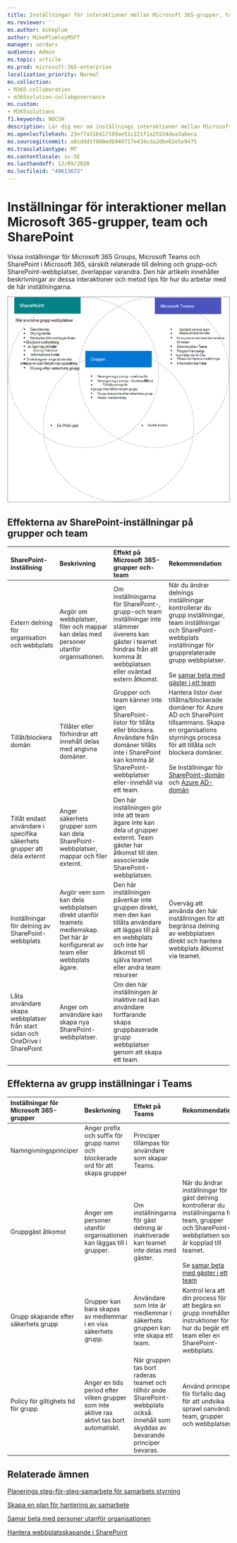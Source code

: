 ```yaml
---
title: Inställningar för interaktioner mellan Microsoft 365-grupper, team och SharePoint
ms.reviewer: ''
ms.author: mikeplum
author: MikePlumleyMSFT
manager: serdars
audience: Admin
ms.topic: article
ms.prod: microsoft-365-enterprise
localization_priority: Normal
ms.collection:
- M365-collaboration
- m365solution-collabgovernance
ms.custom:
- M365solutions
f1.keywords: NOCSH
description: Lär dig mer om inställnings interaktioner mellan Microsoft 365-grupper, team och SharePoint
ms.openlocfilehash: 23ef7a316417109ae51c221f1a25524dea3abeca
ms.sourcegitcommit: a0cddd1f888edb940717e434cda2dbe62e5e9475
ms.translationtype: MT
ms.contentlocale: sv-SE
ms.lasthandoff: 12/09/2020
ms.locfileid: "49613672"
---
```

# <a name="settings-interactions-between-microsoft-365-groups-teams-and-sharepoint"></a>Inställningar för interaktioner mellan Microsoft 365-grupper, team och SharePoint

Vissa inställningar för Microsoft 365 Groups, Microsoft Teams och SharePoint i Microsoft 365, särskilt relaterade till delning och grupp-och SharePoint-webbplatser, överlappar varandra. Den här artikeln innehåller beskrivningar av dessa interaktioner och metod tips för hur du arbetar med de här inställningarna.

![Venndiagram för SharePoint-, teams-och grupp funktioner](../media/teams-groups-sharepoint-venn.png)

## <a name="the-effects-of-sharepoint-settings-on-groups-and-teams"></a>Effekterna av SharePoint-inställningar på grupper och team

|SharePoint-inställning|Beskrivning|Effekt på Microsoft 365-grupper och-team|Rekommendation|
|:-----------------|:----------|:---------------------------------------|:-------------|
|Extern delning för organisation och webbplats|Avgör om webbplatser, filer och mappar kan delas med personer utanför organisationen.|Om inställningarna för SharePoint-, grupp-och team inställningar inte stämmer överens kan gäster i teamet hindras från att komma åt webbplatsen eller oväntad extern åtkomst.|När du ändrar delnings inställningar kontrollerar du grupp inställningar, team inställningar och SharePoint-webbplats inställningar för grupprelaterade grupp webbplatser.<br><br> Se [samar beta med gäster i ett team](https://docs.microsoft.com/microsoft-365/solutions/collaborate-as-team)|
|Tillåt/blockera domän|Tillåter eller förhindrar att innehåll delas med angivna domäner.|Grupper och team känner inte igen SharePoint-listor för tillåta eller blockera. Användare från domäner tillåts inte i SharePoint kan komma åt SharePoint-webbplatser eller-innehåll via ett team.|Hantera listor över tillåtna/blockerade domäner för Azure AD och SharePoint tillsammans. Skapa en organisations styrnings process för att tillåta och blockera domäner.<br><br>Se Inställningar för [SharePoint-domän](https://docs.microsoft.com/sharepoint/restricted-domains-sharing) och [Azure AD-domän](https://docs.microsoft.com/azure/active-directory/b2b/allow-deny-list)|
|Tillåt endast användare i specifika säkerhets grupper att dela externt|Anger säkerhets grupper som kan dela SharePoint-webbplatser, mappar och filer externt.|Den här inställningen gör inte att team ägare inte kan dela ut grupper externt. Team gäster har åtkomst till den associerade SharePoint-webbplatsen.||
|Inställningar för delning av SharePoint-webbplats|Avgör vem som kan dela webbplatsen direkt utanför teamets medlemskap. Det här är konfigurerat av team eller webbplats ägare.|Den här inställningen påverkar inte gruppen direkt, men den kan tillåta användare att läggas till på en webbplats och inte har åtkomst till själva teamet eller andra team resurser|Överväg att använda den här inställningen för att begränsa delning av webbplatsen direkt och hantera webbplats åtkomst via teamet.|
|Låta användare skapa webbplatser från start sidan och OneDrive i SharePoint|Anger om användare kan skapa nya SharePoint-webbplatser.|Om den här inställningen är inaktive rad kan användare fortfarande skapa gruppbaserade grupp webbplatser genom att skapa ett team.||

## <a name="the-effects-of-groups-settings-on-teams"></a>Effekterna av grupp inställningar i Teams

|Inställningar för Microsoft 365-grupper|Beskrivning|Effekt på Teams|Rekommendation|
|:---------------------------|:----------|:--------------|:-------------|
|Namngivningsprinciper|Anger prefix och suffix för grupp namn och blockerade ord för att skapa grupper|Principer tillämpas för användare som skapar Teams.||
|Gruppgäst åtkomst|Anger om personer utanför organisationen kan läggas till i grupper.|Om inställningarna för gäst delning är inaktiverade kan teamet inte delas med gäster.|När du ändrar inställningar för gäst delning kontrollerar du inställningarna för team, grupper och SharePoint-webbplatsen som är kopplad till teamet.<br><br> Se [samar beta med gäster i ett team](https://docs.microsoft.com/microsoft-365/solutions/collaborate-as-team)|
|Grupp skapande efter säkerhets grupp|Grupper kan bara skapas av medlemmar i en viss säkerhets grupp.|Användare som inte är medlemmar i säkerhets gruppen kan inte skapa ett team.|Kontrol lera att din process för att begära en grupp innehåller instruktioner för hur du begär ett team eller en SharePoint-webbplats.|
|Policy för giltighets tid för grupp|Anger en tids period efter vilken grupper som inte aktive ras aktivt tas bort automatiskt.|När gruppen tas bort raderas teamet och tillhör ande SharePoint-webbplats också. Innehåll som skyddas av bevarande principer bevaras.|Använd principer för förfallo dag för att undvika sprawl oanvända team, grupper och webbplatser.|

## <a name="related-topics"></a>Relaterade ämnen

[Planerings steg-för-steg-samarbete för samarbets styrning](collaboration-governance-overview.md#collaboration-governance-planning-step-by-step)

[Skapa en plan för hantering av samarbete](collaboration-governance-first.md)

[Samar beta med personer utanför organisationen](https://docs.microsoft.com/microsoft-365/solutions/collaborate-with-people-outside-your-organization)

[Hantera webbplatsskapande i SharePoint](https://docs.microsoft.com/sharepoint/manage-site-creation)
